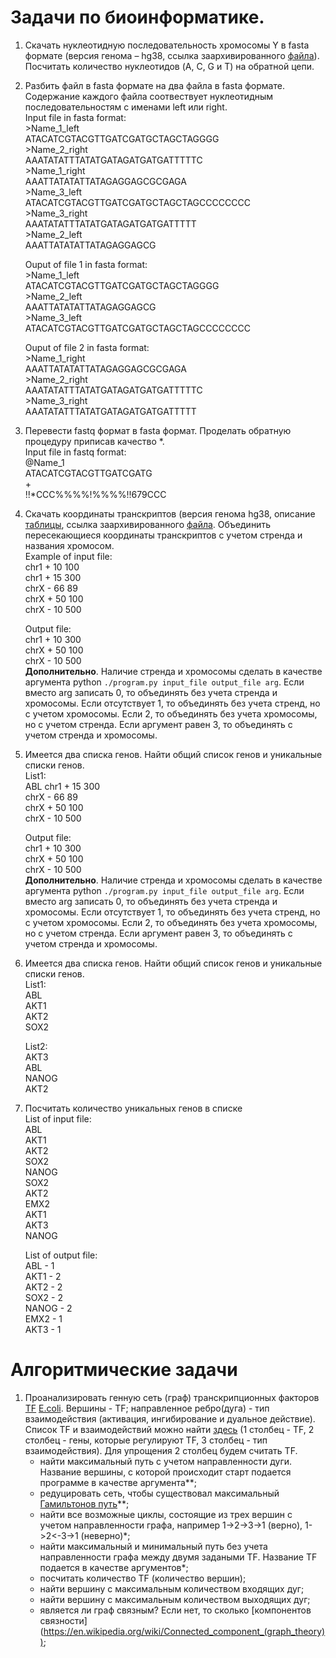# Задачи по биоинформатике.
1. Скачать нуклеотидную последовательность хромосомы Y в fasta формате (версия генома – hg38, ссылка заархивированного [файла](http://hgdownload.soe.ucsc.edu/goldenPath/hg38/chromosomes/chrY.fa.gz)). Посчитать количество нуклеотидов (A, C, G и T) на обратной цепи.
2. Разбить файл в fasta формате на два файла в fasta формате. Содержание каждого файла соотвествует нуклеотидным последовательностям с именами left или right.  
    Input file in fasta format:  
    \>Name_1_left  
    ATACATCGTACGTTGATCGATGCTAGCTAGGGG  
    \>Name_2_right  
    AAATATATTTATATGATAGATGATGATTTTTC  
    \>Name_1_right  
    AAATTATATATTATAGAGGAGCGCGAGA  
    \>Name_3_left  
    ATACATCGTACGTTGATCGATGCTAGCTAGCCCCCCCC  
    \>Name_3_right  
    AAATATATTTATATGATAGATGATGATTTTT  
    \>Name_2_left  
    AAATTATATATTATAGAGGAGCG  

    Ouput of file 1 in fasta format:  
    \>Name_1_left  
    ATACATCGTACGTTGATCGATGCTAGCTAGGGG  
    \>Name_2_left  
    AAATTATATATTATAGAGGAGCG  
    \>Name_3_left  
    ATACATCGTACGTTGATCGATGCTAGCTAGCCCCCCCC  
  
    Ouput of file 2 in fasta format:  
    \>Name_1_right  
    AAATTATATATTATAGAGGAGCGCGAGA  
    \>Name_2_right  
    AAATATATTTATATGATAGATGATGATTTTTC  
    \>Name_3_right  
    AAATATATTTATATGATAGATGATGATTTTT  
3. Перевести fastq формат в fasta формат. Проделать обратную процедуру приписав качество \*.  
    Input file in fastq format:  
    @Name_1  
    ATACATCGTACGTTGATCGATG  
    \+  
    !!\*CCC%%%%!%%%%!!679CCC  

4. Скачать координаты транскриптов (версия генома hg38, описание [таблицы](https://genome.ucsc.edu/cgi-bin/hgTables), ссылка заархивированного [файла](http://hgdownload.soe.ucsc.edu/goldenPath/hg38/database/knownGene.txt.gz). Объединить пересекающиеся координаты транскриптов с учетом стренда и названия хромосом.  
    Example of input file:  
    chr1   +  10   100  
    chr1   +  15   300  
    chrX   -   66   89  
    chrX   +  50   100  
    chrX   -   10   500  
  
    Output file:  
    chr1   +  10   300     
    chrX   +  50   100  
    chrX   -   10  500  
    **Дополнительно**. Наличие стренда и хромосомы сделать в качестве аргумента python `./program.py input_file output_file arg`. Если вместо arg записать 0, то объединять без учета стренда и хромосомы. Если отсутствует 1, то объединять без учета стренд, но с учетом хромосомы. Если 2, то объединять без учета хромосомы, но с учетом стренда. Если аргумент равен 3, то объединять с учетом стренда и хромосомы.
5. Имеется два списка генов. Найти общий список генов и уникальные списки генов.  
    List1:  
    ABL      chr1   +  15   300  
    chrX   -   66   89  
    chrX   +  50   100  
    chrX   -   10   500  
  
    Output file:  
    chr1   +  10   300     
    chrX   +  50   100  
    chrX   -   10  500  
    **Дополнительно**. Наличие стренда и хромосомы сделать в качестве аргумента python `./program.py input_file output_file arg`. Если вместо arg записать 0, то объединять без учета стренда и хромосомы. Если отсутствует 1, то объединять без учета стренд, но с учетом хромосомы. Если 2, то объединять без учета хромосомы, но с учетом стренда. Если аргумент равен 3, то объединять с учетом стренда и хромосомы.
5. Имеется два списка генов. Найти общий список генов и уникальные списки генов.  
    List1:  
    ABL  
    AKT1  
    AKT2  
    SOX2  
  
    List2:  
    AKT3  
    ABL  
    NANOG  
    AKT2  
    
6. Посчитать количество уникальных генов в списке  
    List of input file:  
    ABL  
    AKT1  
    AKT2  
    SOX2  
    NANOG  
    SOX2  
    AKT2  
    EMX2  
    AKT1  
    AKT3  
    NANOG  
  
    List of output file:  
    ABL - 1  
    AKT1 - 2  
    AKT2 - 2  
    SOX2 - 2  
    NANOG - 2  
    EMX2 - 1  
    AKT3 - 1 
    
# Алгоритмические задачи

1. Проанализировать генную сеть (граф) транскрипционных факторов [TF](https://en.wikipedia.org/wiki/Transcription_factor) [E.coli](https://en.wikipedia.org/wiki/Escherichia_coli). Вершины - TF; направленное ребро(дуга) - тип взаимодействия (активация, ингибирование и дуальное действие). Список TF и взаимодействий можно найти [здесь](http://regulondb.ccg.unam.mx/menu/download/datasets/files/network_tf_tf.txt) (1 столбец - TF, 2 столбец - гены, которые регулируют TF, 3 столбец - тип взаимодействия). Для упрощения 2 столбец будем считать TF.
	- найти максимальный путь с учетом направленности дуги. Название вершины, с которой происходит старт подается программе в качестве аргумента\*\*;
	- редуцировать сеть, чтобы существовал максимальный [Гамильтонов путь](https://en.wikipedia.org/wiki/Hamiltonian_path)\*\*;
	- найти все возможные циклы, состоящие из трех вершин с учетом направленности графа, например 1->2->3->1 (верно), 1->2<-3->1 (неверно)\*;
	- найти максимальный и минимальный путь без учета направленности графа между двумя задаными TF. Название TF подается в качестве аргументов\*;
	- посчитать количество TF (количество вершин);
	- найти вершину с максимальным количеством входящих дуг;
	- найти вершину с максимальным количеством выходящих дуг;
	- является ли граф связным? Если нет, то сколько [компонентов связности] (https://en.wikipedia.org/wiki/Connected_component_(graph_theory));








